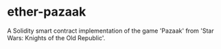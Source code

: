 # ether-pazaak
A Solidity smart contract implementation of the game 'Pazaak' from 'Star Wars: Knights of the Old Republic'.
